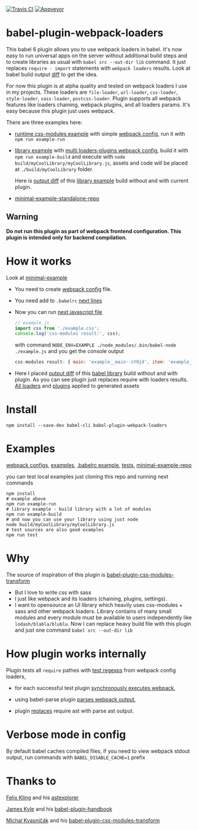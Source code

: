[![Travis CI](https://travis-ci.org/istarkov/babel-plugin-webpack-loaders.svg?branch=master)](https://travis-ci.org/istarkov/babel-plugin-webpack-loaders)
[![Appveyor](https://ci.appveyor.com/api/projects/status/r4rctajjme24wl0q?svg=true)](https://ci.appveyor.com/project/istarkov/babel-plugin-webpack-loaders)

# babel-plugin-webpack-loaders

This babel 6 plugin allows you to use webpack loaders in babel.
It's now easy to run universal apps on the server without additional build steps and to create libraries as usual with `babel src --out-dir lib` command.
It just replaces `require - import` statements with `webpack loaders` results. Look at babel build output  [diff](https://github.com/istarkov/babel-plugin-webpack-loaders/commit/2a7a6d1e61ea3d052b34afd5c3abc46f075d277c#diff-4) to get the idea.

For now this plugin is at alpha quality and tested on webpack loaders I use in my projects.
These loaders are `file-loader`, `url-loader`, `css-loader`, `style-loader`, `sass-loader`, `postcss-loader`.
Plugin supports all webpack features like loaders chaining, webpack plugins, and all loaders params. It's easy because this plugin just uses webpack.

There are three examples here:

- [runtime css-modules example](https://github.com/istarkov/babel-plugin-webpack-loaders/blob/master/examples/runExample/run.js) with simple [webpack config](https://github.com/istarkov/babel-plugin-webpack-loaders/blob/master/examples_webpack_configs/run.webpack.config.js),
run it with `npm run example-run`

- [library example](https://github.com/istarkov/babel-plugin-webpack-loaders/blob/master/examples/myCoolLibrary/myCoolLibrary.js) with [multi loaders-plugins webpack config](https://github.com/istarkov/babel-plugin-webpack-loaders/blob/master/examples_webpack_configs/lib.webpack.config.js),
build it with `npm run example-build` and execute with `node build/myCoolLibrary/myCoolLibrary.js`, assets and code will be placed at `./build/myCoolLibrary` folder.

  Here is [output diff](https://github.com/istarkov/babel-plugin-webpack-loaders/commit/2a7a6d1e61ea3d052b34afd5c3abc46f075d277c#diff-4) of this [library example](https://github.com/istarkov/babel-plugin-webpack-loaders/blob/master/examples/myCoolLibrary/myCoolLibrary.js) build without and with current plugin.

- [minimal-example-standalone-repo](https://github.com/istarkov/minimal-example-for-babel-plugin-webpack-loaders)

## Warning

**Do not run this plugin as part of webpack frontend configuration. This plugin is intended only for backend compilation.**


# How it works

Look at [minimal-example](https://github.com/istarkov/minimal-example-for-babel-plugin-webpack-loaders)

- You need to create [webpack config](https://github.com/istarkov/minimal-example-for-babel-plugin-webpack-loaders/blob/master/webpack.config.js) file.

- You need add to `.babelrc` [next lines](https://github.com/istarkov/minimal-example-for-babel-plugin-webpack-loaders/blob/master/.babelrc#L1-L16)

- Now you can run [next javascript file](https://github.com/istarkov/minimal-example-for-babel-plugin-webpack-loaders/blob/master/example.js)

  ```javascript
  // example.js
  import css from './example.css';
  console.log('css-modules result:', css);
  ```

  with command `NODE_ENV=EXAMPLE ./node_modules/.bin/babel-node ./example.js` and you get the console output

  ```javascript
  css-modules result: { main: 'example__main--zYOjd', item: 'example__item--W9XoN' }
  ```

- Here I placed [output diff](https://github.com/istarkov/babel-plugin-webpack-loaders/commit/2a7a6d1e61ea3d052b34afd5c3abc46f075d277c#diff-4)
of this [babel library](https://github.com/istarkov/babel-plugin-webpack-loaders/blob/master/examples/myCoolLibrary/myCoolLibrary.js) build without and with plugin.
As you can see plugin just replaces require with loaders results. [All loaders](https://github.com/istarkov/babel-plugin-webpack-loaders/blob/example-output/build/myCoolLibrary/assets/myCoolStyle.css#L12) and [plugins](https://github.com/istarkov/babel-plugin-webpack-loaders/blob/example-output/build/myCoolLibrary/assets/myCoolStyle.css#L4) applied to generated assets


# Install

```shell
npm install --save-dev babel-cli babel-plugin-webpack-loaders
```

# Examples

[webpack configs](https://github.com/istarkov/babel-plugin-webpack-loaders/tree/master/examples_webpack_configs),
[examples](https://github.com/istarkov/babel-plugin-webpack-loaders/tree/master/examples),
[.babelrc example](https://github.com/istarkov/babel-plugin-webpack-loaders/blob/master/.babelrc),
[tests](https://github.com/istarkov/babel-plugin-webpack-loaders/tree/master/test),
[minimal-example-repo](https://github.com/istarkov/minimal-example-for-babel-plugin-webpack-loaders)

you can test local examples just cloning this repo and running next commands

```shell
npm install
# example above
npm run example-run
# library example - build library with a lot of modules
npm run example-build
# and now you can use your library using just node
node build/myCoolLibrary/myCoolLibrary.js
# test sources are also good examples
npm run test
```

# Why

The source of inspiration of this plugin is [babel-plugin-css-modules-transform](https://github.com/michalkvasnicak/babel-plugin-css-modules-transform)

- But I love to write css with sass
- I just like webpack and its loaders (chaining, plugins, settings).
- I want to opensource an UI library which heavily uses css-modules + sass and other webpack loaders.
  Library contains of many small modules and every module must be available to users independently like `lodash/blabla/blublu`.
  Now I can replace heavy build file with this plugin and just one command `babel src --out-dir lib`

# How plugin works internally

Plugin tests all `require` pathes with [test regexps](https://github.com/istarkov/babel-plugin-webpack-loaders/blob/master/src/plugin.js#L91) from webpack config loaders,

- for each successful test plugin [synchronously executes webpack](https://github.com/istarkov/babel-plugin-webpack-loaders/blob/master/src/runWebPackSync.js#L15-L16),

- using babel-parse plugin [parses webpack output](https://github.com/istarkov/babel-plugin-webpack-loaders/blob/master/src/plugin.js#L7),

- plugin [replaces](https://github.com/istarkov/babel-plugin-webpack-loaders/blob/master/src/plugin.js#L104) require ast with parse ast output.

# Verbose mode in config

By default babel caches compiled files, if you need to view webpack stdout output, run commands with
`BABEL_DISABLE_CACHE=1` prefix

# Thanks to

[Felix Kling](https://github.com/fkling) and his [astexplorer](https://github.com/fkling/astexplorer)

[James Kyle](https://github.com/thejameskyle) and his [babel-plugin-handbook](https://github.com/thejameskyle/babel-plugin-handbook)

[Michal Kvasničák](https://github.com/michalkvasnicak) and his [babel-plugin-css-modules-transform](https://github.com/michalkvasnicak/babel-plugin-css-modules-transform)
